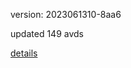 version: 2023061310-8aa6

updated 149 avds

[details](https://github.com/0x74f917491bfa7ebfa379/ali_avd_db/blob/master/change_log/2023/06/13/10/8aa6.txt)
